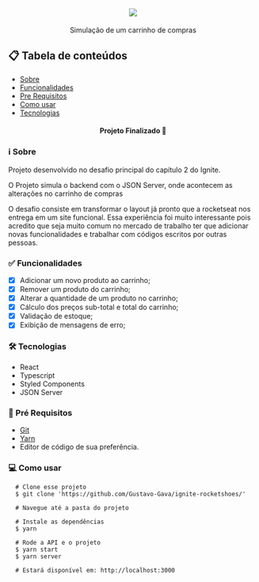 

<h1 align="center" >
  <img src="https://user-images.githubusercontent.com/77810817/131681568-6f823d3d-0db0-455c-af5b-84ab938dc5c6.png" />
</h1>
  <p align="center"/> Simulação de um carrinho de compras </p>

## 📋 Tabela de conteúdos

<!--ts-->

* [Sobre](#sobre)
* [Funcionalidades](#funcionalidades)
* [Pre Requisitos](#requisitos)
* [Como usar](#como-usar)
* [Tecnologias](#tecnologias)

<!--te-->

<h4 align="center">
  Projeto Finalizado 🚀  
</h4>

<h3 id="sobre">ℹ Sobre </h3>

Projeto desenvolvido no desafio principal do capítulo 2 do Ignite.

O Projeto simula o backend com o JSON Server, onde acontecem as alterações no carrinho de compras

O desafio consiste em transformar o layout já pronto que a rocketseat nos entrega em um site funcional.
Essa experiência foi muito interessante pois acredito que seja muito comum no mercado de trabalho ter que adicionar novas funcionalidades e trabalhar com códigos escritos por outras pessoas.

<h3 id="funcionalidades"> ✅ Funcionalidades </h3>
 
- [x] Adicionar um novo produto ao carrinho;
- [x] Remover um produto do carrinho;
- [x] Alterar a quantidade de um produto no carrinho;
- [x] Cálculo dos preços sub-total e total do carrinho;
- [x] Validação de estoque;
- [x] Exibição de mensagens de erro;

<h3 id="tecnologias"> 🛠 Tecnologias </h3>

* React
* Typescript
* Styled Components
* JSON Server

<h3 id="requisitos">🔧 Pré Requisitos</h3> 

 * [Git](https://git-scm.com)
 * [Yarn](https://yarnpkg.com)
 * Editor de código de sua preferência.

<h3 id="como-usar">💻 Como usar</h3> 

```
  # Clone esse projeto 
  $ git clone 'https://github.com/Gustavo-Gava/ignite-rocketshoes/'
  
  # Navegue até a pasta do projeto
  
  # Instale as dependências
  $ yarn
  
  # Rode a API e o projeto
  $ yarn start
  $ yarn server

  # Estará disponível em: http://localhost:3000
```
